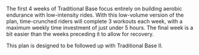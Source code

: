 The first 4 weeks of Traditional Base focus entirely on building aerobic endurance with low-intensity rides. With this low-volume version of the plan, time-crunched riders will complete 3 workouts each week, with a maximum weekly time investment of just under 5 hours. The final week is a bit easier than the weeks preceding it to allow for recovery.

This plan is designed to be followed up with Traditional Base II.